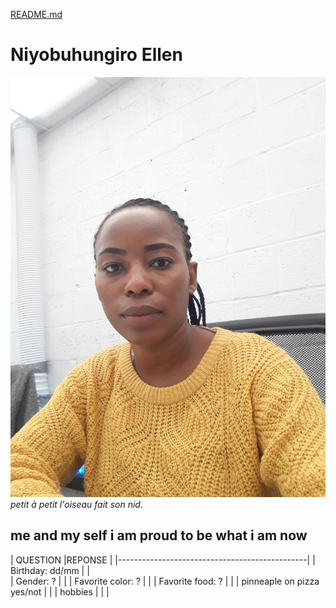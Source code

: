 [README.md](MARKDOWN.md)

# Niyobuhungiro Ellen 
![image](mypic.jpg)
_petit à petit l'oiseau fait son nid_.
## me and my self i am proud to be what i am now 

 
| QUESTION                    |REPONSE          |
|-----------------------------------------------|
| Birthday: dd/mm             |                 |                        
| Gender: ?                   |                 |
| Favorite color: ?           |                 |
| Favorite food: ?            |                 |
| pinneaple on pizza yes/not  |                 |
| hobbies                     |                 |                                           |
